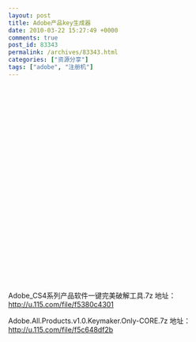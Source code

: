 ```yaml
---
layout: post
title: Adobe产品key生成器
date: 2010-03-22 15:27:49 +0000
comments: true
post_id: 83343
permalink: /archives/83343.html
categories: ["资源分享"]
tags: ["adobe", "注册机"]
---
```


<object width="500" height="400"><param name="name" value="flashppseek" /><param name="align" value="middle" /><param name="flashvars" value="visittype=external&amp;action=showbook&amp;picbookid=313082" /><param name="src" value="http://www.ppseek.com/flash/sppseek.swf" /><param name="quality" value="high" /></object>

Adobe_CS4系列产品软件一键完美破解工具.7z
地址：<a href="http://u.115.com/file/f5380c4301" target="_blank">http://u.115.com/file/f5380c4301</a>

Adobe.All.Products.v1.0.Keymaker.Only-CORE.7z
地址：<a href="http://u.115.com/file/f5c648df2b" target="_blank">http://u.115.com/file/f5c648df2b</a>
